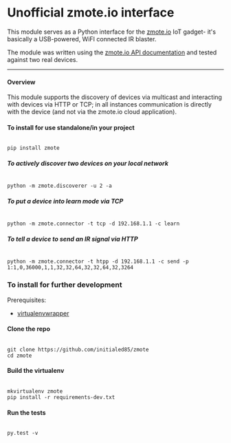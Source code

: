 Unofficial zmote.io interface
=======================

This module serves as a Python interface for the [zmote.io](http://zmote.io/) 
IoT gadget- it's basically a USB-powered, WiFI connected IR blaster.

The module was written using the 
[zmote.io API documentation](http://www.zmote.io/apis) and tested against two 
real devices.

----

#### Overview

This module supports the discovery of devices via multicast and interacting
with devices via HTTP or TCP; in all instances communication is directly
with the device (and not via the zmote.io cloud application).

#### To install for use standalone/in your project

<code>
pip install zmote
</code>

##### To actively discover two devices on your local network

<code>
python -m zmote.discoverer -u 2 -a
</code>  

##### To put a device into learn mode via TCP

<code>
python -m zmote.connector -t tcp -d 192.168.1.1 -c learn
</code>

##### To tell a device to send an IR signal via HTTP
<code>
python -m zmote.connector -t htpp -d 192.168.1.1 -c send -p 1:1,0,36000,1,1,32,32,64,32,32,64,32,3264
</code>

### To install for further development

Prerequisites:
 * [virtualenvwrapper](https://virtualenvwrapper.readthedocs.io/en/latest/])

#### Clone the repo
<code>
git clone https://github.com/initialed85/zmote
cd zmote
</code>

#### Build the virtualenv
<code>
mkvirtualenv zmote
pip install -r requirements-dev.txt
</code>

#### Run the tests
<code>
py.test -v
</code>
